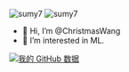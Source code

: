 
![sumy7](https://komarev.com/ghpvc/?username=ChristmasWang)
![sumy7](https://visitor-badge.glitch.me/badge?page_id=ChristmasWang.profile)

- 👋 Hi, I’m @ChristmasWang
- 👀 I’m interested in ML.


[![我的 GitHub 数据](https://github-readme-stats.vercel.app/api?username=ChristmasWang)]()

<!---
ChristmasWang/ChristmasWang is a ✨ special ✨ repository because its `README.md` (this file) appears on your GitHub profile.
You can click the Preview link to take a look at your changes.
--->
